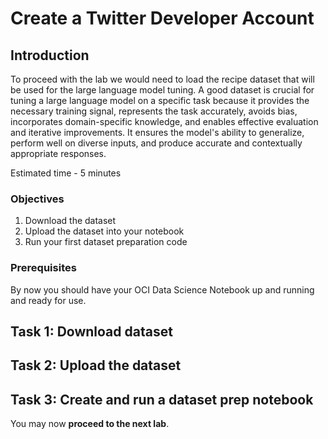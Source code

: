 # Create a Twitter Developer Account

## Introduction

To proceed with the lab we would need to load the recipe dataset that will be used for the large language model tuning. A good dataset is crucial for tuning a large language model on a specific task because it provides the necessary training signal, represents the task accurately, avoids bias, incorporates domain-specific knowledge, and enables effective evaluation and iterative improvements. It ensures the model's ability to generalize, perform well on diverse inputs, and produce accurate and contextually appropriate responses.

Estimated time - 5 minutes

### Objectives

1. Download the dataset
2. Upload the dataset into your notebook
3. Run your first dataset preparation code

### Prerequisites

By now you should have your OCI Data Science Notebook up and running and ready for use.

## Task 1: Download dataset

## Task 2: Upload the dataset

## Task 3: Create and run a dataset prep notebook

You may now **proceed to the next lab**.
